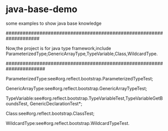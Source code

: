 # java-base-demo
some examples to show java base knowledge

####################################################################

Now,the project is for java type framework,include 
ParameterizedType,GenericArrayType,TypeVariable,Class,WildcardType.

######################################################################

ParameterizedType:see#org.reflect.bootstrap.ParameterizedTypeTest;

GenericArrayType:see#org.reflect.bootstrap.GenericArrayTypeTest;

TypeVariable:see#org.reflect.bootstrap.TypeVariableTest,TypeVariableGetBoundsTest,
GenericDeclarationTest*;

Class:see#org.reflect.bootstrap.ClassTest;

WildcardType:see#org.reflect.bootstrap.WildcardTypeTest.


